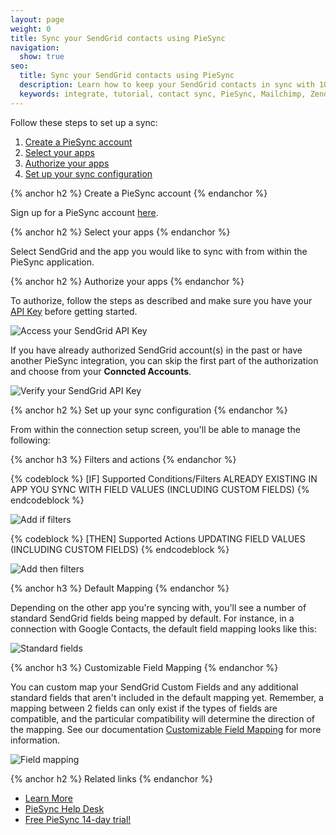 ```yaml
---
layout: page
weight: 0
title: Sync your SendGrid contacts using PieSync
navigation:
  show: true
seo:
  title: Sync your SendGrid contacts using PieSync
  description: Learn how to keep your SendGrid contacts in sync with 100+ other apps using PieSync
  keywords: integrate, tutorial, contact sync, PieSync, Mailchimp, Zendesk, Salesforce, HubSpot, Quickbooks
---
```


Follow these steps to set up a sync:

1. [Create a PieSync account](#-Create-a-PieSync-account)
2. [Select your apps](#Select-your-apps)
3. [Authorize your apps](#Authorize-your-apps)
4. [Set up your sync configuration](#Set-up-your-sync-configuration)

{% anchor h2 %}
Create a PieSync account
{% endanchor %}

Sign up for a PieSync account [here](https://app.piesync.com/).

{% anchor h2 %}
Select your apps
{% endanchor %}

Select SendGrid and the app you would like to sync with from within the PieSync application.

{% anchor h2 %}
Authorize your apps
{% endanchor %}

To authorize, follow the steps as described and make sure you have your [API Key]({{root_url}}/User_Guide/Settings/api_keys.html) before getting started.

![]({{root_url}}/img/piesync-api-key.png "Access your SendGrid API Key")

If you have already authorized SendGrid account(s) in the past or have another PieSync integration, you can skip the first part of the authorization and choose from your **Conncted Accounts**.

![]({{root_url}}/img/piesync-verify-api-key.png "Verify your SendGrid API Key")

{% anchor h2 %}
Set up your sync configuration
{% endanchor %}

From within the connection setup screen, you'll be able to manage the following:

{% anchor h3 %}
Filters and actions
{% endanchor %}

{% codeblock %}
[IF] Supported Conditions/Filters
   ALREADY EXISTING IN APP YOU SYNC WITH
   FIELD VALUES (INCLUDING CUSTOM FIELDS)
{% endcodeblock %}

![]({{root_url}}/img/piesync-if-filters.png "Add if filters")

{% codeblock %}
[THEN] Supported Actions
   UPDATING FIELD VALUES (INCLUDING CUSTOM FIELDS)
{% endcodeblock %}

![]({{root_url}}/img/piesync-then-filters.png "Add then filters")

{% anchor h3 %}
Default Mapping
{% endanchor %}

Depending on the other app you're syncing with, you'll see a number of standard SendGrid fields being mapped by default. For instance, in a connection with Google Contacts, the default field mapping looks like this:

![]({{root_url}}/img/piesync-default-fields.png "Standard fields")

{% anchor h3 %}
Customizable Field Mapping
{% endanchor %}

You can custom map your SendGrid Custom Fields and any additional standard fields that aren't included in the default mapping yet. Remember, a mapping between 2 fields can only exist if the types of fields are compatible, and the particular compatibility will determine the direction of the mapping. See our documentation [Customizable Field Mapping](https://help.piesync.com/features/new-customizable-field-mapping) for more information.

![]({{root_url}}/img/piesync-field-mapping.png "Field mapping")

{% anchor h2 %}
Related links
{% endanchor %}

- [Learn More](https://www.piesync.com/sendgrid/)
- [PieSync Help Desk](https://help.piesync.com/connector-apps/send-grid)
- [Free PieSync 14-day trial!](https://app.piesync.com/)
